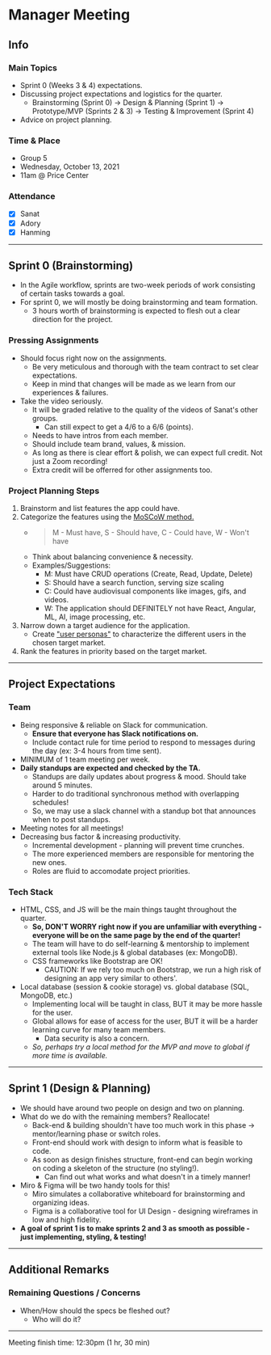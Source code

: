 # Manager Meeting
## Info
### Main Topics
- Sprint 0 (Weeks 3 & 4) expectations.
- Discussing project expectations and logistics for the quarter.
  - Brainstorming (Sprint 0) -> Design & Planning (Sprint 1) -> Prototype/MVP (Sprints 2 & 3) -> Testing & Improvement (Sprint 4)
- Advice on project planning.

### Time & Place
- Group 5
- Wednesday, October 13, 2021  
- 11am @ Price Center

### Attendance
- [x] Sanat
- [x] Adory 
- [x] Hanming

--- 

## Sprint 0 (Brainstorming)
- In the Agile workflow, sprints are two-week periods of work consisting of certain tasks towards a goal.
- For sprint 0, we will mostly be doing brainstorming and team formation.
  - 3 hours worth of brainstorming is expected to flesh out a clear direction for the project.

### Pressing Assignments
- Should focus right now on the assignments.
  - Be very meticulous and thorough with the team contract to set clear expectations.
  - Keep in mind that changes will be made as we learn from our experiences & failures.
- Take the video seriously.
  - It will be graded relative to the quality of the videos of Sanat's other groups.
    - Can still expect to get a 4/6 to a 6/6 (points).
  - Needs to have intros from each member.
  - Should include team brand, values, & mission.
  - As long as there is clear effort & polish, we can expect full credit. Not just a Zoom recording!
  - Extra credit will be offerred for other assignments too.

### Project Planning Steps
1. Brainstorm and list features the app could have.
2. Categorize the features using the [MoSCoW method.](https://en.wikipedia.org/wiki/MoSCoW_method)
   - > M - Must have, S - Should have, C - Could have, W - Won't have
   - Think about balancing convenience & necessity.
   - Examples/Suggestions:
     - M: Must have CRUD operations (Create, Read, Update, Delete)
     - S: Should have a search function, serving size scaling
     - C: Could have audiovisual components like images, gifs, and videos.
     - W: The application should DEFINITELY not have React, Angular, ML, AI, image processing, etc.
3. Narrow down a target audience for the application.
   - Create ["user personas"](https://en.wikipedia.org/wiki/Persona_(user_experience)) to characterize the different users in the chosen target market.
4. Rank the features in priority based on the target market.

--- 

## Project Expectations
### Team
- Being responsive & reliable on Slack for communication. 
  - **Ensure that everyone has Slack notifications on.**
  - Include contact rule for time period to respond to messages during the day (ex: 3-4 hours from time sent).
- MINIMUM of 1 team meeting per week.
- **Daily standups are expected and checked by the TA.**
  - Standups are daily updates about progress & mood. Should take around 5 minutes.
  - Harder to do traditional synchronous method with overlapping schedules!
  - So, we may use a slack channel with a standup bot that announces when to post standups.
- Meeting notes for all meetings!
- Decreasing bus factor & increasing productivity.
  - Incremental development - planning will prevent time crunches.
  - The more experienced members are responsible for mentoring the new ones.
  - Roles are fluid to accomodate project priorities.

### Tech Stack
- HTML, CSS, and JS will be the main things taught throughout the quarter.
  - **So, DON'T WORRY right now if you are unfamiliar with everything - everyone will be on the same page by the end of the quarter!**
  - The team will have to do self-learning & mentorship to implement external tools like Node.js & global databases (ex: MongoDB). 
  - CSS frameworks like Bootstrap are OK!
    - CAUTION: If we rely too much on Bootstrap, we run a high risk of designing an app very similar to others'.
- Local database (session & cookie storage) vs. global database (SQL, MongoDB, etc.)
  - Implementing local will be taught in class, BUT it may be more hassle for the user.
  - Global allows for ease of access for the user, BUT it will be a harder learning curve for many team members.
    - Data security is also a concern.
  - *So, perhaps try a local method for the MVP and move to global if more time is available.*

--- 

## Sprint 1 (Design & Planning)
- We should have around two people on design and two on planning.
- What do we do with the remaining members? Reallocate!
  - Back-end & building shouldn't have too much work in this phase -> mentor/learning phase or switch roles.
  - Front-end should work with design to inform what is feasible to code.
  - As soon as design finishes structure, front-end can begin working on coding a skeleton of the structure (no styling!).
    - Can find out what works and what doesn't in a timely manner!
- Miro & Figma will be two handy tools for this!
  - Miro simulates a collaborative whiteboard for brainstorming and organizing ideas.
  - Figma is a collaborative tool for UI Design - designing wireframes in low and high fidelity.
- **A goal of sprint 1 is to make sprints 2 and 3 as smooth as possible - just implementing, styling, & testing!**

---

## Additional Remarks
### Remaining Questions / Concerns
- When/How should the specs be fleshed out?
  - Who will do it?
  
--- 

Meeting finish time: 12:30pm (1 hr, 30 min)